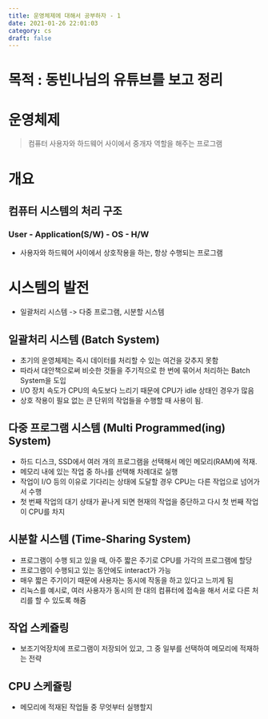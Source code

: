 ```yaml
---
title: 운영체제에 대해서 공부하자 - 1
date: 2021-01-26 22:01:03
category: cs
draft: false
---
```


# 목적 : 동빈나님의 유튜브를 보고 정리

# 운영체제

> 컴퓨터 사용자와 하드웨어 사이에서 중개자 역할을 해주는 프로그램

# 개요

## 컴퓨터 시스템의 처리 구조

### User - Application(S/W) - OS - H/W

- 사용자와 하드웨어 사이에서 상호작용을 하는, 항상 수행되는 프로그램

# 시스템의 발전

- 일괄처리 시스템 -> 다중 프로그램, 시분할 시스템

## 일괄처리 시스템 (Batch System)

- 초기의 운영체제는 즉시 데이터를 처리할 수 있는 여건을 갖추지 못함
- 따라서 대안책으로써 비슷한 것들을 주기적으로 한 번에 묶어서 처리하는 Batch System을 도입
- I/O 장치 속도가 CPU의 속도보다 느리기 때문에 CPU가 idle 상태인 경우가 많음
- 상호 작용이 필요 없는 큰 단위의 작업들을 수행할 때 사용이 됨.

## 다중 프로그램 시스템 (Multi Programmed(ing) System)

- 하드 디스크, SSD에서 여러 개의 프로그램을 선택해서 메인 메모리(RAM)에 적재.
- 메모리 내에 있는 작업 중 하나를 선택해 차례대로 실행
- 작업이 I/O 등의 이유로 기다리는 상태에 도달할 경우 CPU는 다른 작업으로 넘어가서 수행
- 첫 번째 작업의 대기 상태가 끝나게 되면 현재의 작업을 중단하고 다시 첫 번째 작업이 CPU를 차지

## 시분할 시스템 (Time-Sharing System)

- 프로그램이 수행 되고 있을 때, 아주 짧은 주기로 CPU를 가각의 프로그램에 할당
- 프로그램이 수행되고 있는 동안에도 interact가 가능
- 매우 짧은 주기이기 때문에 사용자는 동시에 작동을 하고 있다고 느끼게 됨
- 리눅스를 예시로, 여러 사용자가 동시의 한 대의 컴퓨터에 접속을 해서 서로 다른 처리를 할 수 있도록 해줌

## 작업 스케쥴링

- 보조기억장치에 프로그램이 저장되어 있고, 그 중 일부를 선택하여 메모리에 적재하는 전략

## CPU 스케쥴링

- 메모리에 적재된 작업들 중 무엇부터 실행할지
